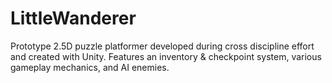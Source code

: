# LittleWanderer
Prototype 2.5D puzzle platformer developed during cross discipline effort and created with Unity. Features an inventory & checkpoint system, various gameplay mechanics, and AI enemies.
